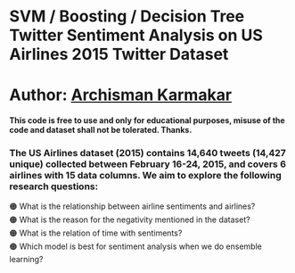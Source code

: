 # SVM / Boosting / Decision Tree Twitter Sentiment Analysis on US Airlines 2015 Twitter Dataset

# Author: [Archisman Karmakar](https://www.github.com/ArchismanKarmakar)
#### This code is free to use and only for educational purposes, misuse of the code and dataset shall not be tolerated. Thanks.

### The US Airlines dataset (2015) contains 14,640 tweets (14,427 unique) collected between February 16-24, 2015, and covers 6 airlines with 15 data columns. We aim to explore the following research questions:

🟠 What is the relationship between airline sentiments and airlines? <br>
🟠 What is the reason for the negativity mentioned in the dataset? <br>
🟠 What is the relation of time with sentiments? <br>
🟠 Which model is best for sentiment analysis when we do ensemble learning?
